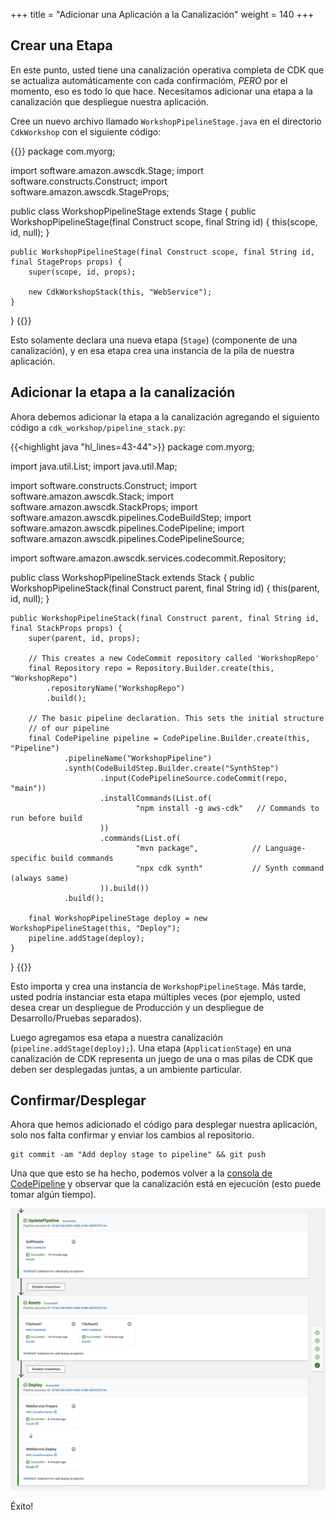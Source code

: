 +++
title = "Adicionar una Aplicación a la Canalización"
weight = 140
+++

## Crear una Etapa
En este punto, usted tiene una canalización operativa completa de CDK que se actualiza automáticamente con cada confirmacióm, *PERO* por el momento, eso es todo lo que hace. Necesitamos adicionar una etapa a la canalización que despliegue nuestra aplicación.

Cree un nuevo archivo llamado `WorkshopPipelineStage.java` en el directorio `CdkWorkshop` con el siguiente código:

{{<highlight java>}}
package com.myorg;

import software.amazon.awscdk.Stage;
import software.constructs.Construct;
import software.amazon.awscdk.StageProps;

public class WorkshopPipelineStage extends Stage {
    public WorkshopPipelineStage(final Construct scope, final String id) {
        this(scope, id, null);
    }

    public WorkshopPipelineStage(final Construct scope, final String id, final StageProps props) {
        super(scope, id, props);

        new CdkWorkshopStack(this, "WebService");
    }
}
{{</highlight>}}

Esto solamente declara una nueva etapa (`Stage`) (componente de una canalización), y en esa etapa crea una instancia de la pila de nuestra aplicación.

## Adicionar la etapa a la canalización
Ahora debemos adicionar la etapa a la canalización agregando el siguiento código a `cdk_workshop/pipeline_stack.py`:

{{<highlight java "hl_lines=43-44">}}
package com.myorg;

import java.util.List;
import java.util.Map;

import software.constructs.Construct;
import software.amazon.awscdk.Stack;
import software.amazon.awscdk.StackProps;
import software.amazon.awscdk.pipelines.CodeBuildStep;
import software.amazon.awscdk.pipelines.CodePipeline;
import software.amazon.awscdk.pipelines.CodePipelineSource;

import software.amazon.awscdk.services.codecommit.Repository;

public class WorkshopPipelineStack extends Stack {
    public WorkshopPipelineStack(final Construct parent, final String id) {
        this(parent, id, null);
    }

    public WorkshopPipelineStack(final Construct parent, final String id, final StackProps props) {
        super(parent, id, props);

        // This creates a new CodeCommit repository called 'WorkshopRepo'
        final Repository repo = Repository.Builder.create(this, "WorkshopRepo")
            .repositoryName("WorkshopRepo")
            .build();

        // The basic pipeline declaration. This sets the initial structure
        // of our pipeline
        final CodePipeline pipeline = CodePipeline.Builder.create(this, "Pipeline")
                .pipelineName("WorkshopPipeline")
                .synth(CodeBuildStep.Builder.create("SynthStep")
                        .input(CodePipelineSource.codeCommit(repo, "main"))
                        .installCommands(List.of(
                                "npm install -g aws-cdk"   // Commands to run before build
                        ))
                        .commands(List.of(
                                "mvn package",            // Language-specific build commands
                                "npx cdk synth"           // Synth command (always same)
                        )).build())
                .build();

        final WorkshopPipelineStage deploy = new WorkshopPipelineStage(this, "Deploy");
        pipeline.addStage(deploy);
    }
}
{{</highlight>}}

Esto importa y crea una instancia de `WorkshopPipelineStage`. Más tarde, usted podría instanciar esta etapa múltiples veces (por ejemplo, usted desea crear un despliegue de Producción y un despliegue de Desarrollo/Pruebas separados).

Luego agregamos esa etapa a nuestra canalización (`pipeline.addStage(deploy);`). Una etapa (`ApplicationStage`) en una canalización de CDK representa un juego de una o mas pilas de CDK que deben ser desplegadas juntas, a un ambiente particular.

## Confirmar/Desplegar
Ahora que hemos adicionado el código para desplegar nuestra aplicación, solo nos falta confirmar y enviar los cambios al repositorio.

```
git commit -am "Add deploy stage to pipeline" && git push
```

Una que que esto se ha hecho, podemos volver a la [consola de CodePipeline](https://console.aws.amazon.com/codesuite/codepipeline/pipelines) y observar que la canalización está en ejecución (esto puede tomar algún tiempo).

![](./pipeline-succeed.png)

Éxito!
